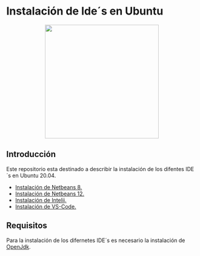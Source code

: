 # Instalación de Ide´s en Ubuntu

<div align="center">
  <img src="https://www.programaenlinea.net/wp-content/uploads/2020/05/java-ide-1024x604.png"
     width="300px">
</div>

## Introducción
  Este repositorio esta destinado a describir la instalación de los difentes IDE´s en Ubuntu 20.04.
  - [Instalación de Netbeans 8.](NetBeans-8.md)
  - [Instalación de Netbeans 12.](NetBeans-12.md)
  - [Instalación de Intelij.](IntelliJ.md)
  - [Instalación de VS-Code.](VS-CODE.md)

## Requisitos 

  Para la instalación de los difernetes IDE´s es necesario la instalación de [OpenJdk](https://github.com/nuhazet6/jdk/blob/4543e358060c3cdcf33c71454588e322a8b98518/Instalaci%C3%B3nJdk.md).
